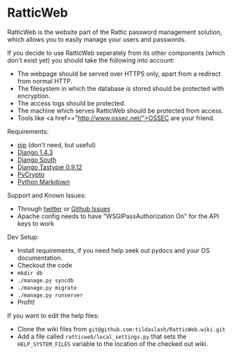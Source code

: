 RatticWeb
=========

RatticWeb is the website part of the Rattic password management solution, which allows you to easily manage your users and passwords.

If you decide to use RatticWeb seperately from its other components (which don't exist yet) you should take the following into account:
* The webpage should be served over HTTPS only, apart from a redirect from normal HTTP.
* The filesystem in which the database is stored should be protected with encryption.
* The access logs should be protected.
* The machine which serves RatticWeb should be protected from access.
* Tools like <a href=="http://www.ossec.net/">OSSEC</a> are your friend.

Requirements:
* <a href="https://pypi.python.org/pypi/pip">pip</a> (don't need, but useful)
* <a href="http://pypi.python.org/pypi/Django/1.4.3">Django 1.4.3</a>
* <a href="http://south.readthedocs.org/en/0.7.6/">Django South</a>
* <a href="http://tastypieapi.org/">Django Tastypie 0.9.12</a>
* <a href="https://www.dlitz.net/software/pycrypto/">PyCrypto</a>
* <a href="https://pypi.python.org/pypi/Markdown">Python Markdown</a>

Support and Known Issues:
* Through <a href="http://twitter.com/RatticDB">twitter</a> or <a href="https://github.com/tildaslash/RatticWeb/issues?state=open">Github Issues</a>
* Apache config needs to have "WSGIPassAuthorization On" for the API keys to work  

Dev Setup:
* Install requirements, if you need help seek out pydocs and your OS documentation. 
* Checkout the code
* ```mkdir db```
* ```./manage.py syncdb```
* ```./manage.py migrate```
* ```./manage.py runserver```
* Profit!

If you want to edit the help files:
* Clone the wiki files from ```git@github.com:tildaslash/RatticWeb.wiki.git```
* Add a file called ```ratticweb/local_settings.py``` that sets the ```HELP_SYSTEM_FILES``` variable to the location of the checked out wiki.

